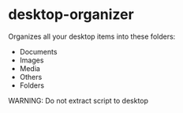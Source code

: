 # desktop-organizer

Organizes all your desktop items into these folders:
* Documents
* Images
* Media
* Others
* Folders

WARNING: Do not extract script to desktop
